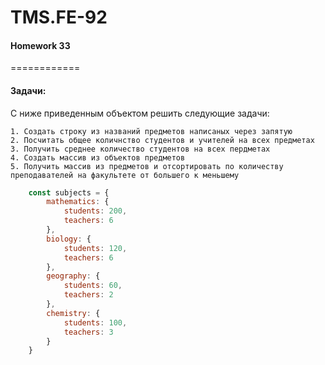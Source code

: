 # TMS.FE-92
####  Homework 33
============


#### Задачи: 

С ниже приведенным объектом решить следующие задачи:

    1. Создать строку из названий предметов написаных через запятую
    2. Посчитать общее количнство студентов и учителей на всех предметах
    3. Получить среднее количество студентов на всех пердметах
    4. Создать массив из объектов предметов
    5. Получить массив из предметов и отсортировать по количеству преподавателей на факультете от большего к меньшему


```javascript
    const subjects = {
        mathematics: {
            students: 200,
            teachers: 6
        },
        biology: {
            students: 120,
            teachers: 6
        },
        geography: {
            students: 60,
            teachers: 2
        },
        chemistry: {
            students: 100,
            teachers: 3
        }
    }
```